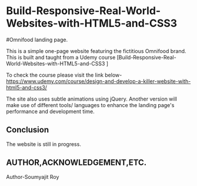 # Build-Responsive-Real-World-Websites-with-HTML5-and-CSS3

#Omnifood landing page.

This is a simple one-page website featuring the fictitious Omnifood brand. This is built and taught from a Udemy course [Build-Responsive-Real-World-Websites-with-HTML5-and-CSS3
]

To check the course please visit the link below-
https://www.udemy.com/course/design-and-develop-a-killer-website-with-html5-and-css3/

The site also uses subtle animations using jQuery. Another version will make use of different tools/ languages to enhance the landing page's performance and development time. 

## Conclusion

The website is still in progress.

## AUTHOR,ACKNOWLEDGEMENT,ETC.

Author-Soumyajit Roy
